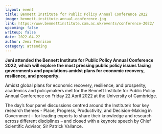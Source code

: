 ```yaml
---
layout: event
title: Bennett Institute for Public Policy Annual Conference 2022
image: bennett-institute-annual-conference.jpg
link: https://www.bennettinstitute.cam.ac.uk/events/conference-2022/
upcoming: false
writeup: false
date: 2022-04-22
author: Jeni Tennison
category: attending
---
```

**Jeni attended the Bennett Institute for Public Policy Annual Conference 2022, which will explore the most pressing public policy issues facing governments and populations amidst plans for economic recovery, resilience, and prosperity.**

<!--more-->

Amidst global plans for economic recovery, resilience, and prosperity, academics and policymakers met for the Bennett Institute for Public Policy Annual Conference on Friday 22 April 2022 at the University of Cambridge.

The day’s four panel discussions centred around the Institute’s four key research themes -  Place, Progress, Productivity, and Decision-Making in Government – for leading experts to share their knowledge and research across different disciplines – and closed with a keynote speech by Chief Scientific Advisor, Sir Patrick Vallance.
